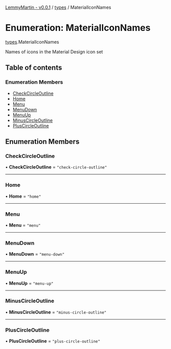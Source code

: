 [LemmyMartin - v0.0.1](../README.md) / [types](../modules/types.md) / MaterialIconNames

# Enumeration: MaterialIconNames

[types](../modules/types.md).MaterialIconNames

Names of icons in the Material Design icon set

## Table of contents

### Enumeration Members

- [CheckCircleOutline](types.MaterialIconNames.md#checkcircleoutline)
- [Home](types.MaterialIconNames.md#home)
- [Menu](types.MaterialIconNames.md#menu)
- [MenuDown](types.MaterialIconNames.md#menudown)
- [MenuUp](types.MaterialIconNames.md#menuup)
- [MinusCircleOutline](types.MaterialIconNames.md#minuscircleoutline)
- [PlusCircleOutline](types.MaterialIconNames.md#pluscircleoutline)

## Enumeration Members

### CheckCircleOutline

• **CheckCircleOutline** = ``"check-circle-outline"``

___

### Home

• **Home** = ``"home"``

___

### Menu

• **Menu** = ``"menu"``

___

### MenuDown

• **MenuDown** = ``"menu-down"``

___

### MenuUp

• **MenuUp** = ``"menu-up"``

___

### MinusCircleOutline

• **MinusCircleOutline** = ``"minus-circle-outline"``

___

### PlusCircleOutline

• **PlusCircleOutline** = ``"plus-circle-outline"``
